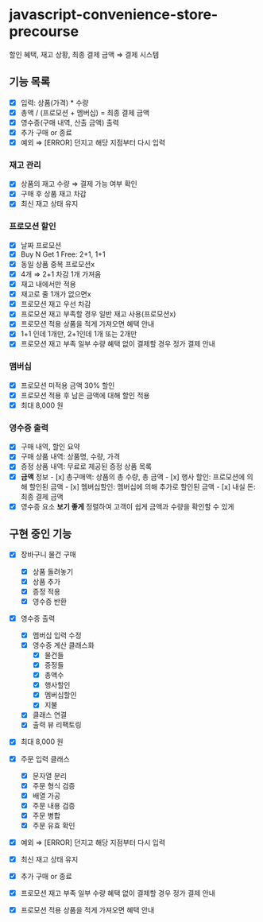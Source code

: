 # javascript-convenience-store-precourse
할인 혜택, 재고 상황, 최종 결제 금액 ⇒ 결제 시스템

## 기능 목록

- [x]  입력: 상품(가격) * 수량
- [x]  총액 / (프로모션 + 멤버십) = 최종 결제 금액
- [x]  영수증(구매 내역, 산출 금액) 출력
- [x]  추가 구매 or 종료
- [x]  예외 ⇒ [ERROR] 던지고 해당 지점부터 다시 입력

### 재고 관리

- [x]  상품의 재고 수량 ⇒ 결제 가능 여부 확인
- [x]  구매 후 상품 재고 차감
- [x]  최신 재고 상태 유지

### 프로모션 할인

- [x]  날짜 프로모션
- [x]  Buy N Get 1 Free: 2+1, 1+1
- [x]  동일 상품 중복 프로모션x
  - [x]  4개 ⇒ 2+1 차감 1개 가져옴
- [x]  재고 내에서만 적용
  - [x]  재고로 줄 1개가 없으면x
- [x]  프로모션 재고 우선 차감
  - [x]  프로모션 재고 부족할 경우 일반 재고 사용(프로모션x)
- [x]  프로모션 적용 상품을 적게 가져오면 혜택 안내
  - [x]  1+1 인데 1개만, 2+1인데 1개 또는 2개만
- [x]  프로모션 재고 부족 일부 수량 혜택 없이 결제할 경우 정가 결제 안내

### 맴버십

- [x]  프로모션 미적용 금액 30% 할인
- [x]  프로모션 적용 후 남은 금액에 대해 할인 적용
- [x]  최대 8,000 원

### 영수증 출력

- [x]  구매 내역, 할인 요약
  - [x]  구매 상품 내역: 상품명, 수량, 가격
  - [x]  증정 상품 내역: 무료로 제공된 증정 상품 목록
  - [x]  **금액** 정보
    - [x]  총구매액: 상품의 총 수량, 총 금액
    - [x]  행사 할인: 프로모션에 의해 할인된 금액
    - [x]  멤버십할인: 멤버십에 의해 추가로 할인된 금액
    - [x]  내실 돈: 최종 결제 금액
  - [x]  영수증 요소 **보기 좋게** 정렬하여 고객이 쉽게 금액과 수량을 확인할 수 있게

## 구현 중인 기능

- [x] 장바구니 물건 구매
  - [x] 상품 돌려놓기
  - [x] 상품 추가
  - [x] 증정 적용
  - [x] 영수증 반환

- [x] 영수증 출력
  - [x] 멤버십 입력 수정
  - [x] 영수증 계산 클래스화
    - [x] 물건들
    - [x] 증정들
    - [x] 총액수
    - [x] 행사할인
    - [x] 멤버십할인
    - [x] 지불
  - [x] 클래스 연결
  - [x] 출력 뷰 리팩토링

- [x]  최대 8,000 원

- [x] 주문 입력 클래스
  - [x] 문자열 분리
  - [x] 주문 형식 검증
  - [x] 배열 가공
  - [x] 주문 내용 검증
  - [x] 주문 병합
  - [x] 주문 유효 확인

- [x]  예외 ⇒ [ERROR] 던지고 해당 지점부터 다시 입력
- [x]  최신 재고 상태 유지
- [x]  추가 구매 or 종료
- [x]  프로모션 재고 부족 일부 수량 혜택 없이 결제할 경우 정가 결제 안내
- [x]  프로모션 적용 상품을 적게 가져오면 혜택 안내
